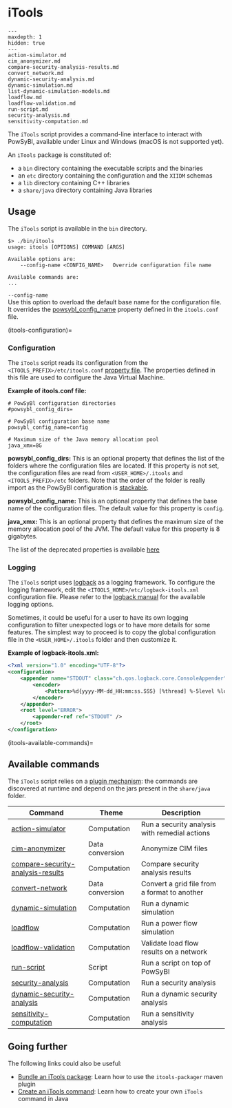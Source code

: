 # iTools

```{toctree}
---
maxdepth: 1
hidden: true
---
action-simulator.md
cim_anonymizer.md
compare-security-analysis-results.md
convert_network.md
dynamic-security-analysis.md
dynamic-simulation.md
list-dynamic-simulation-models.md
loadflow.md
loadflow-validation.md
run-script.md
security-analysis.md
sensitivity-computation.md
```

The `iTools` script provides a command-line interface to interact with PowSyBl, available under Linux and Windows (macOS is not supported yet).

An `iTools` package is constituted of:
- a `bin` directory containing the executable scripts and the binaries
- an `etc` directory containing the configuration and the `XIIDM` schemas
- a `lib` directory containing C++ libraries
- a `share/java` directory containing Java libraries

## Usage
The `iTools` script is available in the `bin` directory.
```
$> ./bin/itools
usage: itools [OPTIONS] COMMAND [ARGS]

Available options are:
    --config-name <CONFIG_NAME>   Override configuration file name

Available commands are:
...
```

`--config-name`  
Use this option to overload the default base name for the configuration file. It overrides the [powsybl_config_name](#powsybl_config_name) property defined in the `itools.conf` file.

(itools-configuration)=
### Configuration
The `iTools` script reads its configuration from the `<ITOOLS_PREFIX>/etc/itools.conf` [property file](https://en.wikipedia.org/wiki/.properties). The properties defined in this file are used to configure the Java Virtual Machine.

**Example of itools.conf file:**
```
# PowSyBl configuration directories
#powsybl_config_dirs=

# PowSyBl configuration base name
powsybl_config_name=config

# Maximum size of the Java memory allocation pool
java_xmx=8G
```

**powsybl_config_dirs:** This is an optional property that defines the list of the folders where the configuration files are located. If this property is not set, the configuration files are read from `<USER_HOME>/.itools` and `<ITOOLS_PREFIX>/etc` folders. Note that the order of the folder is really import as the PowSyBl configuration is [stackable]().

<a class="heading" id="powsybl_config_name"/>**powsybl_config_name:** This is an optional property that defines the base name of the configuration files. The default value for this property is `config`.

**java_xmx:** This is an optional property that defines the maximum size of the memory allocation pool of the JVM. The default value for this property is 8 gigabytes.

The list of the deprecated properties is available [here]()

### Logging
The `iTools` script uses [logback](https://logback.qos.ch/) as a logging framework. To configure the logging framework, edit the `<ITOOLS_HOME>/etc/logback-itools.xml` configuration file. Please refer to the [logback manual](https://logback.qos.ch/manual/index.html) for the available logging options.

Sometimes, it could be useful for a user to have its own logging configuration to filter unexpected logs or to have more details for some features. The simplest way to proceed is to copy the global configuration file in the `<USER_HOME>/.itools` folder and then customize it.

**Example of logback-itools.xml:**
```xml
<?xml version="1.0" encoding="UTF-8"?>
<configuration>
    <appender name="STDOUT" class="ch.qos.logback.core.ConsoleAppender">
        <encoder>
            <Pattern>%d{yyyy-MM-dd_HH:mm:ss.SSS} [%thread] %-5level %logger{36} - %msg%n</Pattern>
        </encoder>
    </appender>
    <root level="ERROR">
        <appender-ref ref="STDOUT" />
    </root>
</configuration>
```

(itools-available-commands)=
## Available commands
The `iTools` script relies on a [plugin mechanism](): the commands are discovered at runtime and depend on the jars present in the `share/java` folder.

| Command                                                                     | Theme           | Description                                   |
|-----------------------------------------------------------------------------|-----------------|-----------------------------------------------|
| [action-simulator](./action-simulator.md)                                   | Computation     | Run a security analysis with remedial actions |
| [cim-anonymizer](cim_anonymizer.md)                                         | Data conversion | Anonymize CIM files                           |
| [compare-security-analysis-results](./compare-security-analysis-results.md) | Computation     | Compare security analysis results             |
| [convert-network](convert_network.md)                                       | Data conversion | Convert a grid file from a format to another  |
| [dynamic-simulation](dynamic-simulation.md)                                 | Computation     | Run a dynamic simulation                      |
| [loadflow](loadflow.md)                                                     | Computation     | Run a power flow simulation                   |
| [loadflow-validation](loadflow-validation.md)                               | Computation     | Validate load flow results on a network       |
| [run-script](run-script.md)                                                 | Script          | Run a script on top of PowSyBl                | 
| [security-analysis](./security-analysis.md)                                 | Computation     | Run a security analysis                       |
| [dynamic-security-analysis](./dynamic-security-analysis.md)                 | Computation     | Run a dynamic security analysis               |
| [sensitivity-computation](sensitivity-computation.md)                       | Computation     | Run a sensitivity analysis                    |

## Going further
The following links could also be useful:
- [Bundle an iTools package](inv:powsybltutorials:*:*#itools/itools-packager): Learn how to use the `itools-packager` maven plugin
- [Create an iTools command](inv:powsybltutorials:*:*#itools/itools-command): Learn how to create your own `iTools` command in Java
